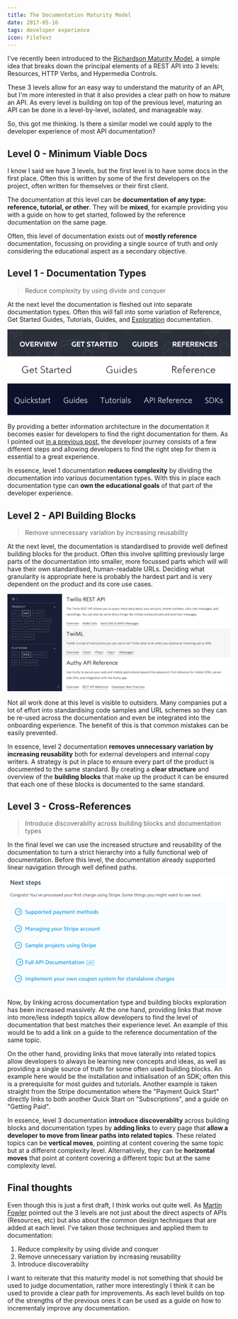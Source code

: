 ```yaml
---
title: The Documentation Maturity Model
date: 2017-05-16
tags: developer experience
icon: FileText
---
```


I've recently been introduced to the [Richardson Maturity Model](https://martinfowler.com/articles/richardsonMaturityModel.html), a simple idea that breaks down the principal elements of a REST API into 3 levels: Resources, HTTP Verbs, and Hypermedia Controls.

These 3 levels allow for an easy way to understand the maturity of an API, but I'm more interested in that it also provides a clear path on how to mature an API. As every level is building on top of the previous level, maturing an API can be done in a level-by-level, isolated, and manageable way.

So, this got me thinking. Is there a similar model we could apply to the developer experience of most API documentation?

## Level 0 - Minimum Viable Docs

I know I said we have 3 levels, but the first level is to have some docs in the first place. Often this is written by some of the first developers on the project, often written for themselves or their first client.

The documentation at this level can be __documentation of any type: reference, tutorial, or other__. They will be __mixed__, for example providing you with a guide on how to get started, followed by the reference documentation on the same page.

Often, this level of documentation exists out of __mostly reference__ documentation, focussing on providing a single source of truth and only considering the educational aspect as a secondary objective.

## Level 1 - Documentation Types

>  Reduce complexity by using divide and conquer

At the next level the documentation is fleshed out into separate documentation types. Often this will fall into some variation of Reference, Get Started Guides, Tutorials, Guides, and [Exploration](/blog/2017/03/12/defining-the-developer-journey/) documentation.

![HowVirgil Security, Braintree, and Twilio divide their documentation into different types](../images/blog/2017/maturity-model/ia.png)

By providing a better information architecture in the documentation it becomes easier for developers to find the right documentation for them. As I pointed out [in a previous post](http://localhost:4567/blog/2017/05/15/api-documentation-maturity-model/), the developer journey consists of a few different steps and allowing developers to find the right step for them is essential to a great experience.

In essence, level 1 documentation __reduces complexity__ by dividing the documentation into various documentation types. With this in place each documentation type can __own the educational goals__ of that part of the developer experience.

## Level 2 - API Building Blocks

> Remove unnecessary variation by increasing reusability

At the next level, the documentation is standardised to provide well defined building blocks for the product. Often this involve splitting previously large parts of the documentation into smaller, more focussed parts which will will have their own standardised, human-readable URLs. Deciding what granularity is appropriate here is probably the hardest part and is very dependent on the product and its core use cases.

![How Twilio has split their core building blocks into unique pages.](../images/blog/2017/maturity-model/blocks.png)

Not all work done at this level is visible to outsiders. Many companies put a lot of effort into standardising code samples and URL schemes so they can be re-used across the documentation and even be integrated into the onboarding experience. The benefit of this is that common mistakes can be easily prevented.

In essence, level 2 documentation __removes unnecessary variation by increasing reusability__ both for external developers and internal copy writers. A strategy is put in place to ensure every part of the product is documented to the same standard. By creating a __clear structure__ and overview of the __building blocks__ that make up the product it can be ensured that each one of these blocks is documented to the same standard.

## Level 3 - Cross-References

> Introduce discoverabilty across building blocks and documentation types

In the final level we can use the increased structure and reusability of the documentation to turn a strict hierarchy into a fully functional web of documentation. Before this level, the documentation already supported linear navigation through well defined paths.

![How <Stripe links out to related content at the end of pretty much every page.](../images/blog/2017/maturity-model/cross-reference.png)

Now, by linking across documentation type and building blocks exploration has been increased massively. At the one hand, providing links that move into more/less indepth topics allow developers to find the level of documentation that best matches their experience level. An example of this would be to add a link on a guide to the reference documentation of the same topic.

On the other hand, providing links that move laterally into related topics allow developers to always be learning new concepts and ideas, as well as providing a single source of truth for some often used building blocks. An example here would be the installation and initialisation of an SDK; often this is a prerequisite for most guides and tutorials. Another example is taken straight from the Stripe documentation where the "Payment Quick Start" directly links to both another Quick Start on "Subscriptions", and a guide on "Getting Paid".

In essence, level 3 documentation __introduce discoverabilty__ across building blocks and documentation types by __adding links__ to every page that __allow a developer to move from linear paths into related topics__. These related topics can be __vertical moves__, pointing at content covering the same topic but at a different complexity level. Alternatively, they can be __horizontal moves__ that point at content covering a different topic but at the same complexity level.

## Final thoughts

Even though this is just a first draft, I think works out quite well. As [Martin Fowler](https://martinfowler.com/articles/richardsonMaturityModel.html) pointed out the 3 levels are not just about the direct aspects of APIs (Resources, etc) but also about the common design techniques that are added at each level. I've taken those techniques and applied them to documentation:  

1. Reduce complexity by using divide and conquer
2. Remove unnecessary variation by increasing reusability
3. Introduce discoverabilty

I want to reiterate that this maturity model is not something that should be used to judge documentation, rather more interestingly I think it can be used to provide a clear path for improvements. As each level builds on top of the strengths of the previous ones it can be used as a guide on how to incrementaly improve any documentation.
